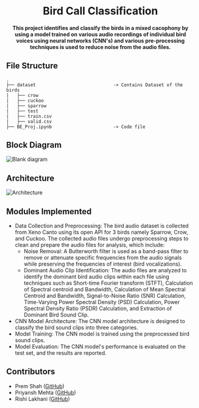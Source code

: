 <h1 align="center">Bird Call Classification</h1>

<h4 align='center'> This project identifies and classify the birds in a mixed cacophony by using a model trained on various audio recordings of individual bird voices using neural networks (CNN's) and various pre-processing techniques is used to reduce noise from the audio files.
</h4>

## File Structure

```
.
├── dataset                             -> Contains Dataset of the birds 
|   ├── crow 
|   ├── cuckoo
|   ├── sparrow
|   ├── test
|   ├── train.csv
|   ├── valid.csv
├── BE_Proj.ipynb                       -> Code file
```

## Block Diagram
![Blank diagram](https://github.com/priyanshmehta986/Bird_Call_Classification/assets/69569703/c3068871-4a7c-4ab9-87f6-f9a4df855c0f)

## Architecture 
![Architecture](https://github.com/priyanshmehta986/Bird_Call_Classification/assets/69569703/4faae8a1-0550-493c-996a-a8954247f5dc)



## Modules Implemented

- Data Collection and Preprocessing: The bird audio dataset is collected from Xeno Canto using its open API for 3 birds namely Sparrow, Crow, and Cuckoo. The collected audio files undergo preprocessing steps to clean and prepare the audio files for analysis, which include:
	- Noise Removal: A Butterworth filter is used as a band-pass filter to remove or attenuate specific frequencies from the audio signals while preserving the frequencies of interest (bird vocalizations).
	- Dominant Audio Clip Identification: The audio files are analyzed to identify the dominant bird audio clips within each file using techniques such as Short-time Fourier transform (STFT), Calculation of Spectral centroid and Bandwidth, Calculation of Mean Spectral Centroid and Bandwidth, Signal-to-Noise Ratio (SNR) Calculation, Time-Varying Power Spectral Density (PSD) Calculation, Power Spectral Density Ratio (PSDR) Calculation, and Extraction of Dominant Bird Sound Clip.
- CNN Model Architecture: The CNN model architecture is designed to classify the bird sound clips into three categories.
- Model Training: The CNN model is trained using the preprocessed bird sound clips.
- Model Evaluation: The CNN model's performance is evaluated on the test set, and the results are reported.
  
## Contributors

- Prem Shah ([GitHub](https://github.com/prem1019))
- Priyansh Mehta ([GitHub](https://github.com/priyanshmehta986))
- Rishi Lakhani ([GitHub](https://github.com/RishiLakhani))


